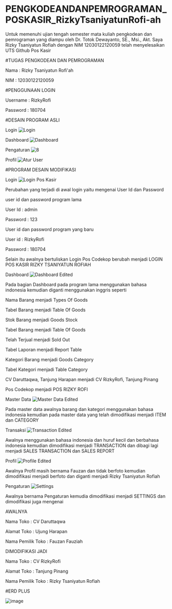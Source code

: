 # PENGKODEANDANPEMROGRAMAN_POSKASIR_RizkyTsaniyatunRofi-ah
Untuk memenuhi ujian tengah semester mata kuliah pengkodean dan pemrograman yang diampu oleh Dr. Totok Dewayanto, SE., Msi., Akt. Saya Rizky Tsaniyatun Rofiah dengan NIM 12030122120059 telah menyelesaikan UTS Github Pos Kasir

#TUGAS PENGKODEAN DAN PEMROGRAMAN

Nama : Rizky Tsaniyatun Rofi'ah

NIM : 12030122120059


#PENGGUNAAN LOGIN

Username : RizkyRofi

Password : 180704

#DESAIN PROGRAM ASLI 

Login 
![Login](https://github.com/RizkyTsaniyatunRofiah/PENGKODEANDANPEMROGRAMAN_POSKASIR_RizkyTsaniyatunRofi-ah/assets/166540615/e8476ead-9aeb-4971-b1d0-43cd765e9c7d)


Dashboard
![Dashboard](https://github.com/RizkyTsaniyatunRofiah/PENGKODEANDANPEMROGRAMAN_POSKASIR_RizkyTsaniyatunRofi-ah/assets/166540615/7667cfc6-9386-4a3f-a49c-6718816adb1b)


Pengaturan
![8](https://github.com/RizkyTsaniyatunRofiah/PENGKODEANDANPEMROGRAMAN_POSKASIR_RizkyTsaniyatunRofi-ah/assets/166540615/0b035fa6-20f6-4e6e-ba1a-086d511e79bb)

Profil
![Atur User](https://github.com/RizkyTsaniyatunRofiah/PENGKODEANDANPEMROGRAMAN_POSKASIR_RizkyTsaniyatunRofi-ah/assets/166540615/2af8516c-5d76-4119-8e4d-b7bd4c824fe4)



#PROGRAM DESAIN MODIFIKASI 

Login 
![Login Pos Kasir ](https://github.com/RizkyTsaniyatunRofiah/PENGKODEANDANPEMROGRAMAN_POSKASIR_RizkyTsaniyatunRofi-ah/assets/166540615/f4544965-633e-49a2-9e04-3a747db15826)

Perubahan yang terjadi di awal login yaitu mengenai User Id dan Password 

user id dan password program lama 

User Id : admin

Password : 123


User id dan password program yang baru 

User id : RizkyRofi 

Password : 180704 

Selain itu awalnya bertuliskan Login Pos Codekop berubah menjadi LOGIN POS KASIR RIZKY TSANIYATUN ROFIAH


Dashboard
![Dashboard Edited](https://github.com/RizkyTsaniyatunRofiah/PENGKODEANDANPEMROGRAMAN_POSKASIR_RizkyTsaniyatunRofi-ah/assets/166540615/b8573828-48ae-4aae-aed9-83d36cd24e22)

Pada bagian Dashboard pada program lama menggunakan bahasa indonesia kemudian diganti menggunakan  inggris seperti

Nama Barang menjadi Types Of Goods 

Tabel Barang menjadi Table Of Goods 

Stok Barang menjadi Goods Stock 

Tabel Barang menjadi Table Of Goods 

Telah Terjual menjadi Sold Out

Tabel Laporan menjadi Report Table 

Kategori Barang menjadi Goods Category 

Tabel Kategori menjadi Table Category 

CV Daruttaqwa, Tanjung Harapan menjadi CV RizkyRofi, Tanjung Pinang 

Pos Codekop menjadi POS RIZKY ROFI 


Master Data 
![Master Data Edited](https://github.com/RizkyTsaniyatunRofiah/PENGKODEANDANPEMROGRAMAN_POSKASIR_RizkyTsaniyatunRofi-ah/assets/166540615/4015a700-750c-478b-b1e8-c68ea79cd57f)


Pada master data awalnya barang dan kategori menggunakan bahasa indonesia kemudian pada master data yang telah dimodifikasi menjadi ITEM dan CATEGORY 


Transaksi
![Transaction Edited](https://github.com/RizkyTsaniyatunRofiah/PENGKODEANDANPEMROGRAMAN_POSKASIR_RizkyTsaniyatunRofi-ah/assets/166540615/9084c7a6-98d2-48a0-a56b-6d1a4ff46dce)

Awalnya menggunakan bahasa indonesia dan huruf kecil dan berbahasa indonesia kemudian dimodifikasi menjadi TRANSACTION dan dibagi lagi menjadi SALES TRANSACTION dan SALES REPORT 


Profil
![Profile Edited ](https://github.com/RizkyTsaniyatunRofiah/PENGKODEANDANPEMROGRAMAN_POSKASIR_RizkyTsaniyatunRofi-ah/assets/166540615/c45b00a3-e49f-46c0-b2a0-3da8bc9b7875)

Awalnya Profil masih bernama Fauzan dan tidak berfoto kemudian dimodifikasi menjadi berfoto dan diganti menjadi Rizky Tsaniyatun Rofiah 


Pengaturan 
![Settings](https://github.com/RizkyTsaniyatunRofiah/PENGKODEANDANPEMROGRAMAN_POSKASIR_RizkyTsaniyatunRofi-ah/assets/166540615/54b21787-930e-41a2-bed7-dddfb77adda0)

Awalnya bernama Pengaturan kemudia dimodifikasi menjadi SETTINGS dan dimodifikasi juga mengenai 

AWALNYA 

Nama Toko : CV Daruttaqwa

Alamat Toko : Ujung Harapan 

Nama Pemilik Toko : Fauzan Fauziah 


DIMODIFIKASI JADI 

Nama Toko : CV RizkyRofi

Alamat Toko : Tanjung Pinang  

Nama Pemilik Toko : Rizky Tsaniyatun Rofiah


#ERD PLUS

![image](https://github.com/RizkyTsaniyatunRofiah/PENGKODEANDANPEMROGRAMAN_POSKASIR_RizkyTsaniyatunRofi-ah/assets/166540615/a054133e-45d0-4662-b8d9-a52c5e19ec3e)



